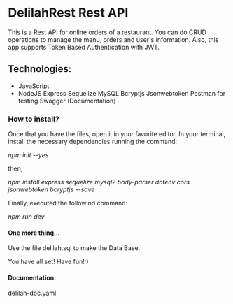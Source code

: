 # DelilahRest Rest API
This is a Rest API for online orders of a restaurant. You can do CRUD operations to manage the menu, orders and user's information. Also, this app supports Token Based Authentication with JWT. 

## Technologies:
* JavaScript
* NodeJS
Express
Sequelize
MySQL
Bcryptjs
Jsonwebtoken
Postman for testing
Swagger (Documentation)

### How to install?

Once that you have the files, open it in your favorite editor.
In your terminal, install the necessary dependencies running the command:

*npm init --yes*

then,

*npm install express sequelize mysql2 body-parser dotenv cors jsonwebtoken bcryptjs --save*

Finally, executed the followind command: 

*npm run dev*

#### One more thing...
Use the file delilah.sql to make the Data Base.

You have all set! 
Have fun!:)


#### Documentation:
delilah-doc.yaml
